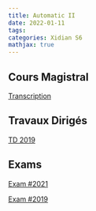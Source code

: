 ```yaml
---
title: Automatic II
date: 2022-01-11
tags:
categories: Xidian S6
mathjax: true
---
```


## Cours Magistral

[Transcription](https://kjle.github.io/files/XidianS6/Automatic_CM.pdf)

## Travaux Dirigés

[TD 2019](https://kjle.github.io/files/XidianS6/Automatic_TD2019.docx)

## Exams

[Exam #2021](https://kjle.github.io/files/XidianS6/Automatic_Exam2021.pdf)

[Exam #2019](https://kjle.github.io/files/XidianS6/Automatic_Exam2019.pdf)

